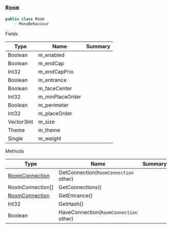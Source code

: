 ## `Room`

```csharp
public class Room
    : MonoBehaviour

```

Fields

| Type | Name | Summary | 
| --- | --- | --- | 
| Boolean | m_enabled |  | 
| Boolean | m_endCap |  | 
| Int32 | m_endCapPrio |  | 
| Boolean | m_entrance |  | 
| Boolean | m_faceCenter |  | 
| Int32 | m_minPlaceOrder |  | 
| Boolean | m_perimeter |  | 
| Int32 | m_placeOrder |  | 
| Vector3Int | m_size |  | 
| Theme | m_theme |  | 
| Single | m_weight |  | 


Methods

| Type | Name | Summary | 
| --- | --- | --- | 
| [RoomConnection](./RoomConnection.md) | GetConnection(`RoomConnection` other) |  | 
| RoomConnection[] | GetConnections() |  | 
| [RoomConnection](./RoomConnection.md) | GetEntrance() |  | 
| Int32 | GetHash() |  | 
| Boolean | HaveConnection(`RoomConnection` other) |  | 


